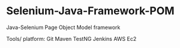 # Selenium-Java-Framework-POM
Java-Selenium Page Object Model framework 

Tools/ platform:
Git
Maven
TestNG
Jenkins 
AWS Ec2
